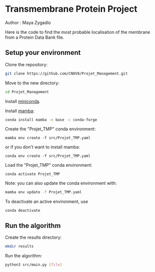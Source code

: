 # Transmembrane Protein Project

Author : Maya Zygadlo

Here is the code to find the most probable localisation of the membrane from a Protein Data Bank file.

## Setup your environment

Clone the repository:

```bash
git clone https://github.com/CNOV0/Projet_Management.git
```

Move to the new directory:

```bash
cd Projet_Management
```

Install [miniconda](https://docs.conda.io/en/latest/miniconda.html).

Install [mamba](https://github.com/mamba-org/mamba):

```bash
conda install mamba -n base -c conda-forge
```

Create the "Projet_TMP" conda environment:
```
mamba env create -f src/Projet_TMP.yaml
```
or if you don't want to install mamba:
```
conda env create -f src/Projet_TMP.yaml
```

Load the "Projet_TMP" conda environment:
```
conda activate Projet_TMP
```

Note: you can also update the conda environment with:

```bash
mamba env update -f Projet_TMP.yaml
```

To deactivate an active environment, use

```
conda deactivate
```

## Run the algorithm

Create the results directory:
```bash
mkdir results
```

Run the algorithm:
```bash
python3 src/main.py [file]
```
